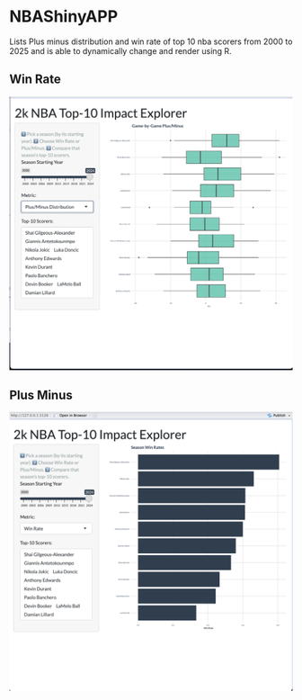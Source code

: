 # NBAShinyAPP
Lists Plus minus distribution and win rate of top 10 nba scorers from 2000 to 2025 and is able to dynamically change and render using R.


## Win Rate
![All-Star Chart](https://raw.githubusercontent.com/shrivasshankar/images/main/Plusminus.png)



## Plus Minus 
![All-Star Chart](https://raw.githubusercontent.com/shrivasshankar/images/main/winrate.png)
